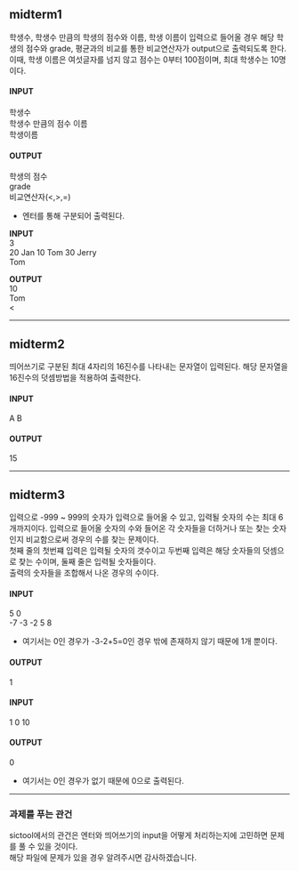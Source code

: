 ## midterm1
학생수, 학생수 만큼의 학생의 점수와 이름, 학생 이름이 입력으로 들어올 경우 해당 학생의 점수와 grade, 평균과의 비교를 통한 비교연산자가 output으로 출력되도록 한다.  
이때, 학생 이름은 여섯글자를 넘지 않고 점수는 0부터 100점이며, 최대 학생수는 10명이다.

#### **INPUT**  
학생수  
학생수 만큼의 점수 이름  
학생이름

#### **OUTPUT**  
학생의 점수  
grade  
비교연산자(<,>,=)
- 엔터를 통해 구분되어 출력된다.  

**INPUT**  
3  
20 Jan 10 Tom 30 Jerry  
Tom  

**OUTPUT**  
10  
Tom  
<  

--- 

## midterm2
띄어쓰기로 구분된 최대 4자리의 16진수를 나타내는 문자열이 입력된다. 해당 문자열을 16진수의 덧셈방법을 적용하여 출력한다. 

#### **INPUT**  
A B

#### **OUTPUT**  
15

---
## midterm3
입력으로 -999 ~ 999의 숫자가 입력으로 들어올 수 있고, 입력될 숫자의 수는 최대 6개까지이다. 입력으로 들어올 숫자의 수와 들어온 각 숫자들을 더하거나 또는 찾는 숫자인지 비교함으로써 경우의 수를 찾는 문제이다.  
첫째 줄의 첫번쨰 입력은 입력될 숫자의 갯수이고 두번째 입력은 해당 숫자들의 덧셈으로 찾는 수이며, 둘째 줄은 입력될 숫자들이다.  
출력의 숫자들을 조합해서 나온 경우의 수이다.  

#### **INPUT**  
5 0  
-7 -3 -2 5 8  
- 여기서는 0인 경우가 -3-2+5=0인 경우 밖에 존재하지 않기 때문에 1개 뿐이다.
#### **OUTPUT**  
1

#### **INPUT**  
1 0
10
#### **OUTPUT**  
0
- 여기서는 0인 경우가 없기 때문에 0으로 출력된다.

---
### 과제를 푸는 관건
sictool에서의 관건은 엔터와 띄어쓰기의 input을 어떻게 처리하는지에 고민하면 문제를 풀 수 있을 것이다.  
해당 파일에 문제가 있을 경우 알려주시면 감사하겠습니다.
